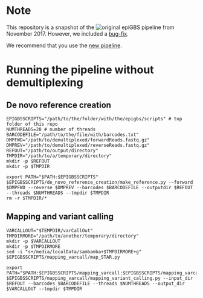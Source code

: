 # Note

This repository is a snapshot of the ![original epiGBS pipeline](https://github.com/thomasvangurp/epiGBS) from November 2017. However, we included a [bug-fix](https://github.com/thomasvangurp/epiGBS/issues/26).

We recommend that you use the [new pipeline](https://github.com/nioo-knaw/epiGBS2).

# Running the pipeline without demultiplexing

## De novo reference creation

```SH
EPIGBSSCRIPTS="/path/to/the/folder/with/the/epigbs/scripts" # top folder of this repo
NUMTHREADS=28 # number of threads
BARCODEFILE="/path/to/the/file/with/barcodes.txt"
DMPFWD="/path/to/demultiplexed/forwardReads.fastq.gz"
DMPREV="/path/to/demultiplexed/reverseReads.fastq.gz"
REFOUT="/path/to/output/directory"
TMPDIR="/path/to/a/temporary/directory"
mkdir -p $REFOUT
mkdir -p $TMPDIR

export PATH="$PATH:$EPIGBSSCRIPTS"
$EPIGBSSCRIPTS/de_novo_reference_creation/make_reference.py --forward $DMPFWD --reverse $DMPREV --barcodes $BARCODEFILE --outputdir $REFOUT --threads $NUMTHREADS --tmpdir $TMPDIR
rm -r $TMPDIR/*
```

## Mapping and variant calling

```SH
VARCALLOUT="$TEMPDIR/varCallOut"
TMPDIRMORE="/path/to/another/temporary/directory"
mkdir -p $VARCALLOUT
mkdir -p $TMPDIRMORE
sed -i "s+/media/localData/sambamba+$TMPDIRMORE+g" $EPIGBSSCRIPTS/mapping_varcall/map_STAR.py

export PATH="$PATH:$EPIGBSSCRIPTS/mapping_varcall:$EPIGBSSCRIPTS/mapping_varcall/filtering:$EPIGBSSCRIPTS/mapping_varcall/statistics:$EPIGBSSCRIPTS/mapping_varcall/variant_calling"
$EPIGBSSCRIPTS/mapping_varcall/mapping_variant_calling.py --input_dir $REFOUT --barcodes $BARCODEFILE --threads $NUMTHREADS --output_dir $VARCALLOUT --tmpdir $TMPDIR
```
